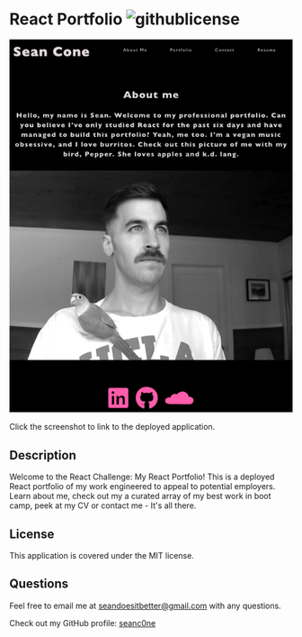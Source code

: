 # React Portfolio ![githublicense](https://img.shields.io/badge/license-MIT-blue.svg)

[![ScreenShot](screenshot.png)](https://seanc0ne.github.io/react-portfolio/)

Click the screenshot to link to the deployed application.

## Description

Welcome to the React Challenge: My React Portfolio! This is a deployed React portfolio of my work engineered to appeal to potential employers. Learn about me, check out my a curated array of my best work in boot camp, peek at my CV or contact me - It's all there. 

## License

This application is covered under the MIT license.


## Questions
Feel free to email me at seandoesitbetter@gmail.com with any questions.

Check out my GitHub profile: [seanc0ne](https://www.github.com/seanc0ne)

